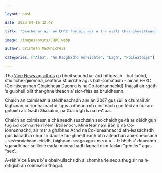 ```yaml
---

layout: post

date: 2023-04-16 12:48

title: "Seachdnar air an EHRC fhàgail mar a tha oillt thar-ghnèitheach a' sìor-fhàs sa bhuidheann"

image: /images/posts/EHRC.webp

author: Crìstean MacMhìcheil

categories: ["Alba", "An Rìoghachd Aonaichte", "Lagh", "Poileataigs"]

---
```


Tha [Vice News ag aithris](https://www.vice.com/en/article/7kxvba/equality-and-human-rights-commission-ehrc-uk-trans) gu bheil seachdnar àrd-oifigeach - ball-bùird, stiùiriche-gnìomha, ceathrar stiùiriche agus ball-comataidh - air an EHRC (Coimisean nan Còraichean Daonna is na Co-ionnannachd) fhàgail air sgàth ’s gu bheil oillt thar-ghnèitheach a’ sìor-fhàs sa bhuidheann.

Chaidh an coimisean a stèidheachadh ann an 2007 gus sùil a chumail air laghanan co-ionnannachd agus a dhèanamh cinnteach gun tèid an cur an-gnìomh air feadh Shasainn, na Cuimrigh is na h-Alba.

Chaidh an coimisean a chàineadh seachdain seo chaidh ge-tà as dèidh gun tug iad comhairle ri Kemi Badenoch, Ministear nam Bàn is na Co-ionnannachd, air mar a ghabhas Achd na Co-ionnannachd ath-leasachadh gus bacadh a chur air daoine tar-ghnèitheach bho àiteachan aon-sheòrsach - seòmraichean-éididh, taighean-beaga agus m.s.a.a. - le bhith a' dèanamh sgaradh nas soilleire eadar mìneachadh laghail nam faclan “gender” agus “sex”.

A-rèir Vice News b’ e obair-ullachaidh a’ chomhairle seo a thug air na h-oifigich an coimisean fhàgail.

